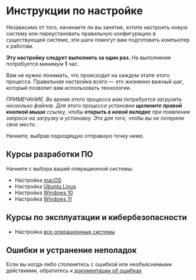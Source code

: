 # Инструкции по настройке

Независимо от того, начинаете ли вы занятия, хотите настроить новую систему или переустановить правильную конфигурацию в существующей системе, эти шаги помогут вам подготовить компьютер к работам.

**Эту настройку следует выполнить за один раз.** На выполнение потребуется минимум **1** час.

Вам не нужно понимать, что происходит на каждом этапе этого процесса. Правильная настройка всего — это жизненно важный шаг, который позволит вам использовать технологии.

*ПРИМЕЧАНИЕ. Во время этого процесса вам потребуется загрузить несколько файлов. Для этого процесса установки **щелкните правой кнопкой мыши** ссылку, чтобы **открыть в новой вкладке** при появлении запроса на загрузку и установку. Это для того, чтобы вы не потеряли свое место.*

Начните, выбрав подходящую отправную точку ниже.

## Курсы разработки ПО

Начните с выбора вашей операционной системы:

- Настройка [macOS](./system-setup/mac/README.md)
- Настройка [Ubuntu Linux](./system-setup/linux/README.md)
- Настройка [Windows 10](./system-setup/windows/windows-10.md)
- Настройка [Windows 11](./system-setup/windows/windows-11.md)

## Курсы по эксплуатации и кибербезопасности

- Настройка [все операционные системы](./ops-setup/1-update.md)

## Ошибки и устранение неполадок

Если вы когда-либо столкнетесь с ошибкой или необъяснимыми действиями, обратитесь к [документации об ошибках](./error/error.md)